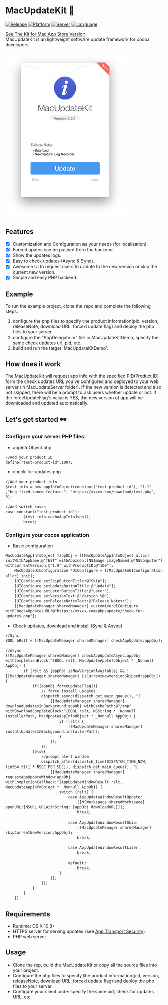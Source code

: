 # MacUpdateKit 👾

[![Release](https://img.shields.io/badge/release-1.0-blue.svg)](https://github.com/HsiangHo/MacUpdateKit)
[![Platform](https://img.shields.io/badge/platform-macOS%20%7C%20OS%20X%2010.8%2B-orange.svg)](https://github.com/HsiangHo/MacUpdateKit)
[![Server](https://img.shields.io/badge/server-php-green.svg)](https://github.com/HsiangHo/MacUpdateKit/tree/master/MacUpdateServer)
[![Language](https://img.shields.io/badge/language-Objective--C-yellowgreen.svg)](https://github.com/HsiangHo/MacUpdateKit/tree/master/MacUpdateServer)

[See The Kit for Mac App Store Version](https://github.com/HsiangHo/AppStoreUpdateKit)  
MacUpdateKit is an lightweight software update framework for cocoa developers.

<img src="docs/ScreenShot.png" width="380px">
  
## Features

- [x] Customization and Configuration as your needs (for localization).
- [x] Forced upates can be pushed from the backend.
- [x] Show the updates logs.
- [x] Easy to check updates (Async & Sync).
- [x] Awesome UI to request users to update to the new version or skip the current new version.
- [x] Simple and easy PHP backend.
  
## Example

To run the example project, clone the repo and complete the following steps.

1. configure the php files to specify the product information(pid, version, releaseNote, download URL, forced update flag) and deploy the php files to your server.
2. configure the "AppDelegate.m" file in MacUpdateKitDemo, specify the same check updates url, pid, etc.
3. build and run the target 'MacUpdateKitDemo'.

## How does it work

The MacUpdateKit will request app info with the specified PID(Product ID) form the check updates URL you've configured and deployed to your web server (in MacUpdateServer folder). If the new version is detected and also not skipped, there will be a prompt to ask users whether update or not. If the forceUpdateFlag's value is YES, the new version of app will be downloaded and updated automatically.

## Let's get started 🕶

### Configure your server PHP files

- appInfoObject.php

```
//Add your product ID
define("test-product-id",100);
```

- check-for-updates.php

```
//Add your product info
$test_info = new appInfoObject(constant("test-product-id"), "1.1" ,"bug fixed.\nnew feature.", "https://xxxxx.com/download/test.pkg", 0);

//Add switch cases
case constant("test-product-id"):
        $test_info->echoAppInfoJson();
        break;
```

### Configure your cocoa application

- Basic configuration
  
```
MacUpdateAppInfoObject *appObj = [[MacUpdateAppInfoObject alloc] initWithAppName:@"TEST" withAppIcon:[NSImage imageNamed:@"NSComputer"] withCurrentVersion:@"1.0" withProductID:@"100"];
    MacUpdateUIConfiguration *UIConfigure = [[MacUpdateUIConfiguration alloc] init];
    [UIConfigure setSkipButtonTitle:@"Skip"];
    [UIConfigure setUpdateButtonTitle:@"Update"];
    [UIConfigure setLaterButtonTitle:@"Later"];
    [UIConfigure setVersionText:@"Version %@"];
    [UIConfigure setReleaseNotesText:@"Release Notes:"];
    [[MacUpdateManager sharedManager] customize:UIConfigure withCheck4UpdatesURL:@"https://xxxxx.com/php/update/check-for-updates.php"];
```

- Check updates, download and install (Sync & Async)

```
//Sync
BOOL bRslt = [[MacUpdateManager sharedManager] checkAppUpdate:appObj];

//Async
[[MacUpdateManager sharedManager] checkAppUpdateAsync:appObj withCompletionBlock:^(BOOL rslt, MacUpdateAppInfoObject * _Nonnull AppObj) {
        if (rslt && [appObj isNewVersionAvailable] && ![[MacUpdateManager sharedManager] isCurrentNewVersionSkipped:appObj]) {
            if([appObj forceUpdateFlag]){
                // force install updates
                dispatch_async(dispatch_get_main_queue(), ^{
                    [[MacUpdateManager sharedManager] downloadUpdatesInBackground:appObj withCachePath:@"/tmp" withDownloadCompleteBlock:^(BOOL rslt, NSString * _Nonnull installerPath, MacUpdateAppInfoObject * _Nonnull AppObj) {
                        if (rslt) {
                            [[MacUpdateManager sharedManager] installUpdatesInBackground:installerPath];
                        }
                    }];
                });
            }else{
                //prompt alert window
                dispatch_after(dispatch_time(DISPATCH_TIME_NOW, (int64_t)(1 * NSEC_PER_SEC)), dispatch_get_main_queue(), ^{
                    [[MacUpdateManager sharedManager] requestAppUpdateWindow:appObj withCompletionCallback:^(AppUpdateWindowResult rslt, MacUpdateAppInfoObject * _Nonnull AppObj) {
                        switch (rslt) {
                            case AppUpdateWindowResultUpdate:
                                [[NSWorkspace sharedWorkspace] openURL:[NSURL URLWithString: [appObj downloadURL]]];
                                break;
                                
                            case AppUpdateWindowResultSkip:
                                [[MacUpdateManager sharedManager] skipCurrentNewVersion:AppObj];
                                break;
                                
                            case AppUpdateWindowResultLater:
                                break;
                                
                            default:
                                break;
                        }
                    }];
                });
            }
        }
    }];
```


## Requirements

- Runtime: OS X 10.8+
- HTTPS server for serving updates (see [App Transport Security](http://sparkle-project.org/documentation/app-transport-security/))
- PHP web server

## Usage

- Clone the rep, build the MacUpdateKit or copy all the source files into your project.
- Configure the php files to specify the product information(pid, version, releaseNote, download URL, forced update flag) and deploy the php files to your server.
- Configure your client code: specify the same pid, check for updates URL, etc.
